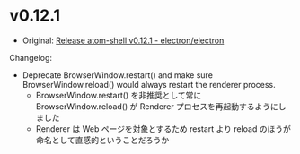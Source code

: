# v0.12.1

* Original: [Release atom-shell v0.12.1 - electron/electron](https://github.com/electron/electron/releases/tag/v0.12.1)

Changelog:

* Deprecate BrowserWindow.restart() and make sure BrowserWindow.reload() would always restart the renderer process.
  * BrowserWindow.restart() を非推奨として常に BrowserWindow.reload() が Renderer プロセスを再起動するようにしました
  * Renderer は Web ページを対象とするため restart より reload のほうが命名として直感的ということだろうか  
